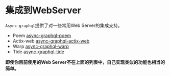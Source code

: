 # 集成到WebServer

`Async-graphql`提供了对一些常用Web Server的集成支持。

- Poem [async-graphql-poem](https://crates.io/crates/async-graphql-poem)
- Actix-web [async-graphql-actix-web](https://crates.io/crates/async-graphql-actix-web)
- Warp [async-graphql-warp](https://crates.io/crates/async-graphql-warp)
- Tide [async-graphql-tide](https://crates.io/crates/async-graphql-tide)

**即使你目前使用的Web Server不在上面的列表中，自己实现类似的功能也相当的简单。**